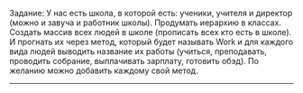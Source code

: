 Задание: 
У нас есть школа, в которой есть: ученики, учителя и директор (можно и завуча и работник школы). Продумать иерархию в классах. Создать массив всех людей в школе (прописать всех кто есть в школе). И прогнать их через метод, который будет называть Work и для каждого вида людей выводить название их работы (учиться, преподавать, проводить собрание, выплачивать зарплату, готовить обэд).
По желанию можно добавить каждому свой метод.
____
